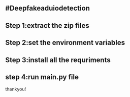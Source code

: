 #Deepfakeaduiodetection
---------------------------------------
Step 1:extract the zip files
---------------------------------------
Step 2:set the environment variables
---------------------------------------
Step 3:install all the requriments
---------------------------------------
step 4:run main.py file 
---------------------------------------
thankyou!

